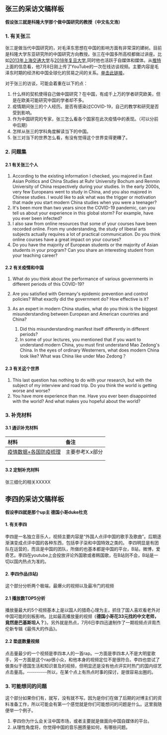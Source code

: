 ## 张三的采访文稿样板

**假设张三就是科隆大学那个做中国研究的教授（中文名文浩）**

### 1. 有关张三

张三是做当代中国研究的，对毛泽东思想在中国的影响方面有非常深的建树。目前是科隆大学东亚研究所的中国研究方向教授。张三在中国多所高校都做过讲座。比如[2013年上海交通大学](https://history.sjtu.edu.cn/Web/Show/61)与[2018年复旦大学](https://icscc.fudan.edu.cn/e3/bc/c31627a385980/page.htm),同时他也活跃于自媒体和媒体。从[推特](https://twitter.com/felixwemheuer?lang=en)上面的信息看，他7月8日刚上传了YouTube的一次在线访谈视频。主要内容是毛泽东时期的经济和中国全球化的贸易之间的关系。[单击此链接](https://www.youtube.com/watch?v=iGqQWw_Ki80&ab_channel=FelixWemheuerStudyingMaoistChina)。 

对于张三的访谈，可能会着重在以下的点：

1. 什么样的契机使得自己做中国研究？在中国，有成千上万的学者研究欧美，但是在欧美可能研究中国的学者却不多。
2. 疫情期间张三的个人经历。是否有感染过COVID-19，自己的教学和研究是否受到影响。
3. 作为中国研究的专家，张三怎么看各个国家在此次疫情中的表现。（可以分前中后期）
4. 怎样从张三的学科角度解读当下的中国。
5. 张三对当下的世界怎么看，有没有觉得这个世界变得更糟了。

### 2. 问题集

#### 2.1 有关张三个人

1. According to the existing information I checked, you majored in East Asian Politics and China Studies at Ruhr University Bochum and Renmin University of China respectively during your studies. In the early 2000s, very few Europeans went to study in China, and you also majored in Chinese studies. I would like to ask what was the trigger or motivation that made you start modern China studies when you were a teenager? 
1. It's been more than two years since the COVID-19 pandemic, can you tell us about your experience in this global storm? For example, have you ever been infected?
1. I also saw from online resources that some of your courses have been recorded online. From my understanding, the study of liberal arts subjects actually requires a lot of practical communication. Do you think online courses have a great impact on your courses?
1. Do you have the majority of European students or the majority of Asian students in your program? Can you share an interesting student from your teaching career?

#### 2.2 有关疫情和中国

1. What do you think about the performance of various governments in different periods of this COVID-19?

2. Are you satisfied with Germany's epidemic prevention and control policies? What exactly did the government do? How effective is it?

3. As an expert in modern China studies, what do you think is the biggest misunderstanding between European and American countries and China?

   1. Did this misunderstanding manifest itself differently in different periods?
   2. In some of your lectures, you mentioned that if you want to understand modern China, you must first understand Mao Zedong's China. In the eyes of ordinary Westerners, what does modern China look like? What was China like under Mao Zedong？

#### 2.3 有关这个世界

1. This last question has nothing to do with your research, but with the subject of my interview and road trip. Do you think the world is getting worse and worse?
2. You have more experience than me. Have you ever been disappointed with the world? And what makes you hopeful about the world?

   

### 3. 补充材料

#### 3.1 通识补充材料

| 材料                                                         | 备注            |
| :----------------------------------------------------------- | :-------------- |
| [疫情数据+各国防疫梳理](../Materials/疫情数据与防疫政策总结.md) | 主要参考X.x部分 |
|                                                              |                 |
|                                                              |                 |



#### 3.2 定制补充材料

张三细化的相关XXXXX




## 李四的采访文稿样板

**假设李四就是那个up主 德国小哥duke杜克**

#### 1. 有关李四

李四是一名独立音乐人，视频主要内容是“外国人点评中国的歌手及歌曲”。后期逐渐演变成点评中国的各种东西，包括李子柒和中国特效之类的。  李四明显是有团队在运营的，而且是中国的团队，所做的也基本都是中国的平台，B站，微博，爱奇艺。李四在youtube上会投放评论外国歌或者韩国歌，在B站则不会，B站是一切以国内热点为准的。

#### 2. 李四作品(B站)

这个部分分析两个极端，最爆火的视频以及最冷门的视频

#### 2.1 播放数TOP5分析

播放量最大的5个视频基本上是以国人的猎奇心理为主，抓住了国人喜欢看老外对中国可能的刻板影响。比如最高播放量的视频《**德国小哥花33元找的中文老师，竟然是巴基斯坦人？**》。另外就是热点，7月6日李四迅速制作了一期视频点评周杰伦新专辑《最伟大的作品》。

#### 2.2 垫底数量视频

点击量最少的一个视频是李四本人的一首rap。一方面是李四本人不是大明星歌手，另一方面是这个rap很小众，和他本身的视频定位不是很符合。李四也尝试了做类似于德国生活和知识普及的视频，但明显还是没有他点评实时热门的国内综艺点击量高。----------所以，在某个点上有热点时事的探讨，是很容易出圈的。



### 3. 可能想问的问题

这个部分如果你们有，就写，没有就不写。因为是你们在做了后期的对博主们的资料准备工作，所以可能会有第一个感觉就是你们可能想问的问题是什么。这里我随便举一个例子。

1. 李四你为什么会关注中国市场，或者主要就是做面向中国自媒体的平台。
2. 从理性角度将，你觉得中国的音乐圈质量如何，有哪些问题。

 
